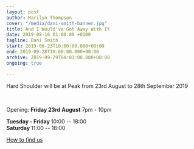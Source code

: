 ```yaml
---
layout: post
author: Marilyn Thompson
cover: "/media/dani-smith-banner.jpg"
title: And I Would've Got Away With It
date: 2019-08-16 01:00:00 +0100
tagline: Dani Smith
start: 2019-08-23T10:00:00.000+00:00
end: 2019-09-28T19:00:00.000+00:00
archive: 2019-09-29T04:01:00.000+00:00
ongoing: true

---
```

<p>Hard Shoulder will be at Peak from 23rd August to 28th September 2019</p><br />

Opening: <b>Friday 23rd August</b> 7pm - 10pm

<p><b>Tuesday - Friday </b>10:00 -- 18:00<br />
<b>Saturday </b>11:00 -- 18:00 <br />

<p><a href="http://www.peak-art.org/contact">How to find us</a></p>